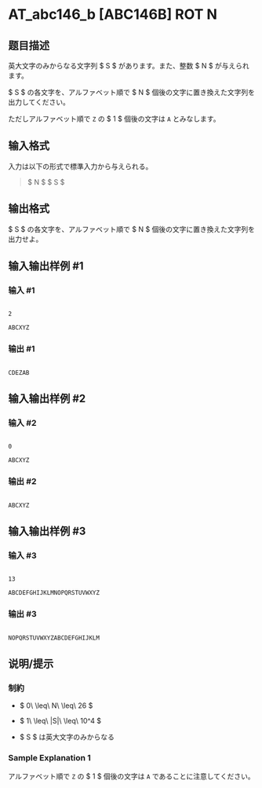# AT_abc146_b [ABC146B] ROT N

## 题目描述

[problemUrl]: https://atcoder.jp/contests/abc146/tasks/abc146_b

英大文字のみからなる文字列 $ S $ があります。また、整数 $ N $ が与えられます。

$ S $ の各文字を、アルファベット順で $ N $ 個後の文字に置き換えた文字列を出力してください。

ただしアルファベット順で `Z` の $ 1 $ 個後の文字は `A` とみなします。

## 输入格式

入力は以下の形式で標準入力から与えられる。

> $ N $ $ S $

## 输出格式

$ S $ の各文字を、アルファベット順で $ N $ 個後の文字に置き換えた文字列を出力せよ。

## 输入输出样例 #1

### 输入 #1

```
2
ABCXYZ
```

### 输出 #1

```
CDEZAB
```

## 输入输出样例 #2

### 输入 #2

```
0
ABCXYZ
```

### 输出 #2

```
ABCXYZ
```

## 输入输出样例 #3

### 输入 #3

```
13
ABCDEFGHIJKLMNOPQRSTUVWXYZ
```

### 输出 #3

```
NOPQRSTUVWXYZABCDEFGHIJKLM
```

## 说明/提示

### 制約

- $ 0\ \leq\ N\ \leq\ 26 $
- $ 1\ \leq\ |S|\ \leq\ 10^4 $
- $ S $ は英大文字のみからなる

### Sample Explanation 1

アルファベット順で `Z` の $ 1 $ 個後の文字は `A` であることに注意してください。